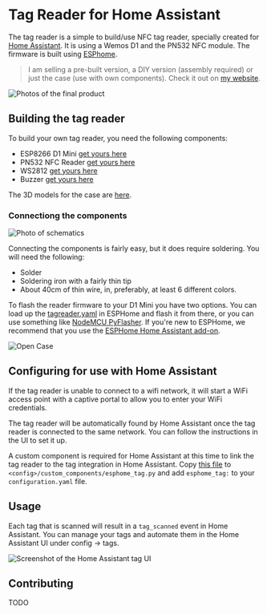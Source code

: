 # Tag Reader for Home Assistant

The tag reader is a simple to build/use NFC tag reader, specially created for [Home Assistant](https://www.home-assistant.io). It is using a Wemos D1 and the PN532 NFC module. The firmware is built using [ESPhome](https://www.esphome.io).

> I am selling a pre-built version, a DIY version (assembly required) or just the case (use with own components). Check it out on [my website](https://adonno.com/product/tag-reader/).

![Photos of the final product](https://raw.githubusercontent.com/adonno/tagreader/master/docs/cases.jpg)

## Building the tag reader

To build your own tag reader, you need the following components:

 - ESP8266 D1 Mini [get yours here](https://s.click.aliexpress.com/e/_d8l72oB)
 - PN532 NFC Reader [get yours here](https://s.click.aliexpress.com/e/_dZNORIJ)
 - WS2812 [get yours here](https://s.click.aliexpress.com/e/_d82GRqr)
 - Buzzer [get yours here](https://s.click.aliexpress.com/e/_dZ5F5yj)

The 3D models for the case are [here](https://github.com/adonno/tagreader/tree/master/STLs).

### Connectiong the components
![Photo of schematics](picture.jpg)

Connecting the components is fairly easy, but it does require soldering. You will need the following:
- Solder
- Soldering iron with a fairly thin tip
- About 40cm of thin wire, in, preferably, at least 6 different colors.



To flash the reader firmware to your D1 Mini you have two options. You can load up the [tagreader.yaml](https://github.com/adonno/tagreader/blob/master/tagreader.yaml) in ESPHome and flash it from there, or you can use something like [NodeMCU PyFlasher](https://github.com/marcelstoer/nodemcu-pyflasher). If you're new to ESPHome, we recommend that you use the [ESPHome Home Assistant add-on](https://esphome.io/guides/getting_started_hassio.html).

![Open Case](https://raw.githubusercontent.com/adonno/tagreader/master/docs/open-case.jpg)

## Configuring for use with Home Assistant

If the tag reader is unable to connect to a wifi network, it will start a WiFi access point with a captive portal to allow you to enter your WiFi credentials.

The tag reader will be automatically found by Home Assistant once the tag reader is connected to the same network. You can follow the instructions in the UI to set it up.

A custom component is required for Home Assistant at this time to link the tag reader to the tag integration in Home Assistant. Copy [this file](https://raw.githubusercontent.com/adonno/tagreader/master/custom_components/esphome_tag.py) to `<config>/custom_components/esphome_tag.py` and add `esphome_tag:` to your `configuration.yaml` file.

## Usage

Each tag that is scanned will result in a `tag_scanned` event in Home Assistant. You can manage your tags and automate them in the Home Assistant UI under config -> tags.

![Screenshot of the Home Assistant tag UI](https://raw.githubusercontent.com/adonno/tagreader/master/docs/tag-ui.gif)

## Contributing

TODO
